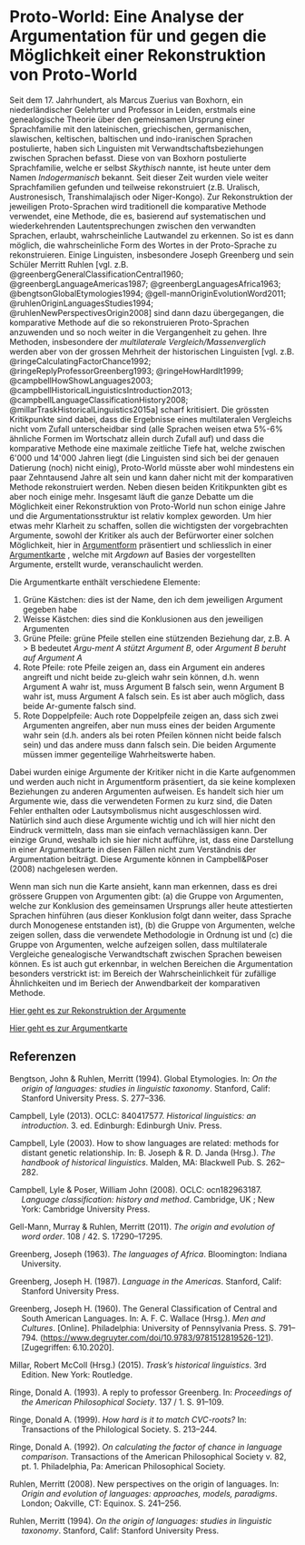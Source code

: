 # **Proto-World:** Eine Analyse der Argumentation für und gegen die Möglichkeit einer Rekonstruktion von Proto-World

Seit dem 17. Jahrhundert, als Marcus Zuerius van Boxhorn, ein niederländischer Gelehrter und Professor in Leiden, erstmals eine genealogische Theorie über den gemeinsamen Ursprung einer Sprachfamilie mit den lateinischen, griechischen, germanischen, slawischen, keltischen, baltischen und indo-iranischen Sprachen postulierte, haben sich Linguisten mit Verwandtschaftsbeziehungen zwischen Sprachen befasst. Diese von van Boxhorn postulierte Sprachfamilie, welche er selbst *Skythisch* nannte, ist heute unter dem Namen *Indogermanisch* bekannt. Seit dieser Zeit wurden viele weiter Sprachfamilien gefunden und teilweise rekonstruiert (z.B. Uralisch, Austronesisch, Transhimalajisch oder Niger-Kongo). Zur Rekonstruktion der jeweiligen Proto-Sprachen wird traditionell die komparative Methode verwendet, eine Methode, die es, basierend auf systematischen und wiederkehrenden Lautentsprechungen zwischen den verwandten Sprachen, erlaubt, wahrscheinliche Lautwandel zu erkennen. So ist es dann möglich, die wahrscheinliche Form des Wortes in der Proto-Sprache zu rekonstruieren. Einige Linguisten, insbesondere Joseph Greenberg und sein Schüler Merritt Ruhlen [vgl. z.B. @greenbergGeneralClassificationCentral1960; @greenbergLanguageAmericas1987; @greenbergLanguagesAfrica1963; @bengtsonGlobalEtymologies1994; @gell-mannOriginEvolutionWord2011; @ruhlenOriginLanguagesStudies1994; @ruhlenNewPerspectivesOrigin2008] sind dann dazu übergegangen, die komparative Methode auf die so rekonstruieren Proto-Sprachen anzuwenden und so noch weiter in die Vergangenheit zu gehen. Ihre Methoden, insbesondere der *multilaterale Vergleich/Massenverglich* werden aber von der grossen Mehrheit der historischen Linguisten [vgl. z.B. @ringeCalculatingFactorChance1992; @ringeReplyProfessorGreenberg1993; @ringeHowHardIt1999; @campbellHowShowLanguages2003; @campbellHistoricalLinguisticsIntroduction2013; @campbellLanguageClassificationHistory2008; @millarTraskHistoricalLinguistics2015a] scharf kritisiert. Die grössten Kritikpunkte sind dabei, dass die Ergebnisse eines multilateralen Vergleichs nicht vom Zufall unterscheidbar sind (alle Sprachen weisen etwa 5%-6% ähnliche Formen im Wortschatz allein durch Zufall auf) und dass die komparative Methode eine maximale zeitliche Tiefe hat, welche zwischen 6'000 und 14'000 Jahren liegt (die Linguisten sind sich bei der genauen Datierung (noch) nicht einig), Proto-World müsste aber wohl mindestens ein paar Zehntausend Jahre alt sein und kann daher nicht mit der komparativen Methode rekonstruiert werden. Neben diesen beiden Kritikpunkten gibt es aber noch einige mehr. Insgesamt läuft die ganze Debatte um die Möglichkeit einer Rekonstruktion von Proto-World nun schon einige Jahre und die Argumentationsstruktur ist relativ komplex geworden. Um hier etwas mehr Klarheit zu schaffen, sollen die wichtigsten der vorgebrachten Argumente, sowohl der Kritiker als auch der Befürworter einer solchen Möglichkeit, hier in [Argumentform](https://saraschindler.github.io/proto-world/html/Argdown.html#statement-k7) präsentiert und schliesslich in einer [Argumentkarte](https://saraschindler.github.io/proto-world/html/Argdown.component.html) , welche mit *Argdown* auf Basies der vorgestellten Argumente, erstellt wurde, veranschaulicht werden. 

Die Argumentkarte enthält verschiedene Elemente: 
1. Grüne Kästchen: dies ist der Name, den ich dem jeweiligen Argument gegeben habe
2. Weisse Kästchen: dies sind die Konklusionen aus den jeweiligen Argumenten
3. Grüne Pfeile: grüne Pfeile stellen eine stützenden Beziehung dar, z.B. A > B bedeutet *Argu-ment A stützt Argument B*, oder *Argument B beruht auf Argument A*
4. Rote Pfeile: rote Pfeile zeigen an, dass ein Argument ein anderes angreift und nicht beide zu-gleich wahr sein können, d.h. wenn Argument A wahr ist, muss Argument B falsch sein, wenn Argument B wahr ist, muss Argument A falsch sein. Es ist aber auch möglich, dass beide Ar-gumente falsch sind.
5. Rote Doppelpfeile: Auch rote Doppelpfeile zeigen an, dass sich zwei Argumenten angreifen, aber nun muss eines der beiden Argumente wahr sein (d.h. anders als bei roten Pfeilen können nicht beide falsch sein) und das andere muss dann falsch sein. Die beiden Argumente müssen immer gegenteilige Wahrheitswerte haben. 

Dabei wurden einige Argumente der Kritiker nicht in die Karte aufgenommen und werden auch nicht in Argumentform präsentiert, da sie keine komplexen Beziehungen zu anderen Argumenten aufweisen. Es handelt sich hier um Argumente wie, dass die verwendeten Formen zu kurz sind, die Daten Fehler enthalten oder Lautsymbolismus nicht ausgeschlossen wird. Natürlich sind auch diese Argumente wichtig und ich will hier nicht den Eindruck vermitteln, dass man sie einfach vernachlässigen kann. Der einzige Grund, weshalb ich sie hier nicht aufführe, ist, dass eine Darstellung in einer Argumentkarte in diesen Fällen nicht zum Verständnis der Argumentation beiträgt. Diese Argumente können in Campbell&Poser (2008) nachgelesen werden.

Wenn man sich nun die Karte ansieht, kann man erkennen, dass es drei grössere Gruppen von Argumenten gibt: (a) die Gruppe von Argumenten, welche zur Konklusion des gemeinsamen Ursprungs aller heute attestierten Sprachen hinführen (aus dieser Konklusion folgt dann weiter, dass Sprache durch Monogenese entstanden ist), (b) die Gruppe von Argumenten, welche zeigen sollen, dass die verwendete Methodologie in Ordnung ist und (c) die Gruppe von Argumenten, welche aufzeigen sollen, dass multilaterale Vergleiche genealogische Verwandtschaft zwischen Sprachen beweisen können. Es ist auch gut erkennbar, in welchen Bereichen die Argumentation besonders verstrickt ist: im Bereich der Wahrscheinlichkeit für zufällige Ähnlichkeiten und im Beriech der Anwendbarkeit der komparativen Methode.

[Hier geht es zur Rekonstruktion der Argumente](https://saraschindler.github.io/proto-world/html/Argdown.html#argument-gemeinsamer-ursprung-aller-sprachen)

[Hier geht es zur Argumentkarte](https://saraschindler.github.io/proto-world/html/Argdown.component.html)


## Referenzen

<div id="refs" class="references hanging-indent" role="doc-bibliography">
<div id="ref-bengtsonGlobalEtymologies1994">
<p>Bengtson, John &amp; Ruhlen, Merritt (1994). Global Etymologies. In: <em>On the origin of languages: studies in linguistic taxonomy</em>. Stanford, Calif: Stanford University Press. S. 277–336.</p>
</div>
<div id="ref-campbellHistoricalLinguisticsIntroduction2013">
<p>Campbell, Lyle (2013). OCLC: 840417577. <em>Historical linguistics: an introduction</em>. 3. ed. Edinburgh: Edinburgh Univ. Press.</p>
</div>
<div id="ref-campbellHowShowLanguages2003">
<p>Campbell, Lyle (2003). How to show languages are related: methods for distant genetic relationship. In: B. Joseph &amp; R. D. Janda (Hrsg.). <em>The handbook of historical linguistics</em>. Malden, MA: Blackwell Pub. S. 262–282.</p>
</div>
<div id="ref-campbellLanguageClassificationHistory2008">
<p>Campbell, Lyle &amp; Poser, William John (2008). OCLC: ocn182963187. <em>Language classification: history and method</em>. Cambridge, UK ; New York: Cambridge University Press.</p>
</div>
<div id="ref-gell-mannOriginEvolutionWord2011">
<p>Gell-Mann, Murray &amp; Ruhlen, Merritt (2011). <em>The origin and evolution of word order</em>. 108 / 42. S. 17290–17295.</p>
</div>
<div id="ref-greenbergLanguagesAfrica1963">
<p>Greenberg, Joseph (1963). <em>The languages of Africa</em>. Bloomington: Indiana University.</p>
</div>
<div id="ref-greenbergLanguageAmericas1987">
<p>Greenberg, Joseph H. (1987). <em>Language in the Americas</em>. Stanford, Calif: Stanford University Press.</p>
</div>
<div id="ref-greenbergGeneralClassificationCentral1960">
<p>Greenberg, Joseph H. (1960). The General Classification of Central and South American Languages. In: A. F. C. Wallace (Hrsg.). <em>Men and Cultures</em>. [Online]. Philadelphia: University of Pennsylvania Press. S. 791–794. (<a href="https://www.degruyter.com/doi/10.9783/9781512819526-121">https://www.degruyter.com/doi/10.9783/9781512819526-121</a>). [Zugegriffen: 6.10.2020].</p>
</div>
<div id="ref-millarTraskHistoricalLinguistics2015a">
<p>Millar, Robert McColl (Hrsg.) (2015). <em>Trask’s historical linguistics</em>. 3rd Edition. New York: Routledge.</p>
</div>
<div id="ref-ringeReplyProfessorGreenberg1993">
<p>Ringe, Donald A. (1993). A reply to professor Greenberg. In: <em>Proceedings of the American Philosophical Society</em>. 137 / 1. S. 91–109.</p>
</div>
<div id="ref-ringeHowHardIt1999">
<p>Ringe, Donald A. (1999). <em>How hard is it to match CVC-roots?</em> In: Transactions of the Philological Society. S. 213–244.</p>
</div>
<div id="ref-ringeCalculatingFactorChance1992">
<p>Ringe, Donald A. (1992). <em>On calculating the factor of chance in language comparison</em>. Transactions of the American Philosophical Society v. 82, pt. 1. Philadelphia, Pa: American Philosophical Society.</p>
</div>
<div id="ref-ruhlenNewPerspectivesOrigin2008">
<p>Ruhlen, Merritt (2008). New perspectives on the origin of languages. In: <em>Origin and evolution of languages: approaches, models, paradigms</em>. London; Oakville, CT: Equinox. S. 241–256.</p>
</div>
<div id="ref-ruhlenOriginLanguagesStudies1994">
<p>Ruhlen, Merritt (1994). <em>On the origin of languages: studies in linguistic taxonomy</em>. Stanford, Calif: Stanford University Press.</p>
</div>
</div>
